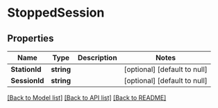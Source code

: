 # StoppedSession

## Properties
Name | Type | Description | Notes
------------ | ------------- | ------------- | -------------
**StationId** | **string** |  | [optional] [default to null]
**SessionId** | **string** |  | [optional] [default to null]

[[Back to Model list]](../README.md#documentation-for-models) [[Back to API list]](../README.md#documentation-for-api-endpoints) [[Back to README]](../README.md)


